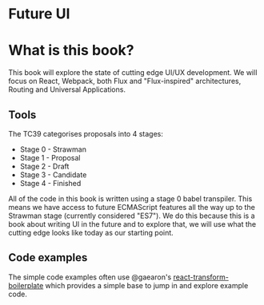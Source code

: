 # Future UI

# What is this book?

This book will explore the state of cutting edge UI/UX
development. We will focus on React, Webpack, both Flux and
"Flux-inspired" architectures, Routing and Universal Applications.

## Tools

The TC39 categorises proposals into 4 stages:

* Stage 0 - Strawman
* Stage 1 - Proposal
* Stage 2 - Draft
* Stage 3 - Candidate
* Stage 4 - Finished

All of the code in this book is written using a stage 0 babel
transpiler. This means we have access to future ECMAScript features
all the way up to the Strawman stage (currently considered "ES7"). We
do this because this is a book about writing UI in the future and to
explore that, we will use what the cutting edge looks like today as
our starting point.

## Code examples

The simple code examples often use @gaearon's
[react-transform-boilerplate](https://github.com/gaearon/react-transform-boilerplate)
which provides a simple base to jump in and explore example code.
